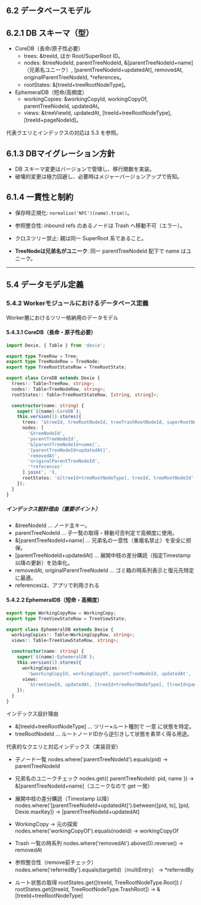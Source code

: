 ## 6.2 データベースモデル

## 6.2.1 DB スキーマ（型）
- CoreDB（長命/原子性必要）
    - trees: &treeId, ほか Root/SuperRoot ID。
    - nodes: &treeNodeId, parentTreeNodeId, &[parentTreeNodeId+name]（兄弟名ユニーク）, [parentTreeNodeId+updatedAt], removedAt, originalParentTreeNodeId, *references。
    - rootStates: &[treeId+treeRootNodeType]。
- EphemeralDB（短命/高頻度）
    - workingCopies: &workingCopyId, workingCopyOf, parentTreeNodeId, updatedAt。
    - views: &treeViewId, updatedAt, [treeId+treeRootNodeType], [treeId+pageNodeId]。

代表クエリとインデックスの対応は 5.3 を参照。

## 6.1.3 DBマイグレーション方針
- DB スキーマ変更はバージョンで管理し、移行関数を実装。
- 破壊的変更は極力回避し、必要時はメジャーバージョンアップで告知。

## 6.1.4 一貫性と制約
- 保存時正規化: `normalize('NFC')(name).trim()`。
- 参照整合性: inbound refs のあるノードは Trash へ移動不可（エラー）。
- クロスツリー禁止: 親は同一 SuperRoot 系であること。

- **TreeNodeは兄弟名がユニーク**: 同一 parentTreeNodeId 配下で name はユニーク。


------
## 5.4 データモデル定義

### 5.4.2 Workerモジュールにおけるデータベース定義

Worker層におけるツリー格納用のデータモデル

#### 5.4.3.1 CoreDB（長命・原子性必要）
```ts
import Dexie, { Table } from 'dexie';

export type TreeRow = Tree;
export type TreeNodeRow = TreeNode; 
export type TreeRootStateRow = TreeRootState;

export class CoreDB extends Dexie {
  trees!: Table<TreeRow, string>;
  nodes!: Table<TreeNodeRow, string>;
  rootStates!: Table<TreeRootStateRow, [string, string]>;

  constructor(name: string) {
    super(`${name}-CoreDB`);
    this.version(1).stores({
      trees: '&treeId, treeRootNodeId, treeTrashRootNodeId, superRootNodeId',
      nodes: [
        '&treeNodeId',
        'parentTreeNodeId',
        '&[parentTreeNodeId+name]',
        '[parentTreeNodeId+updatedAt]',
        'removedAt',
        'originalParentTreeNodeId',
        '*references'
      ].join(', '),
      rootStates: '&[treeId+treeRootNodeType], treeId, treeRootNodeId'
    });
  }
}
```

##### インデックス設計理由（重要ポイント）
* &treeNodeId … ノード主キー。
* parentTreeNodeId … 子一覧の取得・移動可否判定で高頻度に使用。
* &[parentTreeNodeId+name] … 兄弟名の一意性（重複名禁止）を安全に担保。
* [parentTreeNodeId+updatedAt] … 展開中枝の差分購読（指定Timestamp以降の更新）を効率化。
* removedAt, originalParentTreeNodeId … ゴミ箱の時系列表示と復元先特定に最適。
* referencesは、アプリで利用される



#### 5.4.2.2 EphemeralDB（短命・高頻度）
```ts
export type WorkingCopyRow = WorkingCopy;
export type TreeViewStateRow = TreeViewState;

export class EphemeralDB extends Dexie {
  workingCopies!: Table<WorkingCopyRow, string>;
  views!: Table<TreeViewStateRow, string>;

  constructor(name: string) {
    super(`${name}-EphemeralDB`);
    this.version(1).stores({
      workingCopies:
        '&workingCopyId, workingCopyOf, parentTreeNodeId, updatedAt',
      views:
        '&treeViewId, updatedAt, [treeId+treeRootNodeType], [treeId+pageNodeId]'
    });
  } 
}
```

インデックス設計理由
* &[treeId+treeRootNodeType] … ツリー×ルート種別で 一意 に状態を特定。
* treeRootNodeId … ルートノードIDから逆引きして状態を素早く得る用途。

代表的なクエリと対応インデックス（実装目安）
* 子ノード一覧
  nodes.where('parentTreeNodeId').equals(pid)
  → parentTreeNodeId

* 兄弟名のユニークチェック
  nodes.get({ parentTreeNodeId: pid, name })
  → &[parentTreeNodeId+name]（ユニークなので get 一発）

* 展開中枝の差分購読（Timestamp 以降）
  nodes.where('[parentTreeNodeId+updatedAt]').between([pid, ts], [pid, Dexie.maxKey])
  → [parentTreeNodeId+updatedAt]

* WorkingCopy → 元の探索
  nodes.where('workingCopyOf').equals(nodeId)
  → workingCopyOf

* Trash 一覧の時系列
  nodes.where('removedAt').above(0).reverse()
  → removedAt

* 参照整合性（remove前チェック）
  nodes.where('referredBy').equals(targetId)（multiEntry）
  → *referredBy

* ルート状態の取得
  rootStates.get([treeId, TreeRootNodeType.Root]) / rootStates.get([treeId, TreeRootNodeType.TrashRoot])
  → &[treeId+treeRootNodeType]
